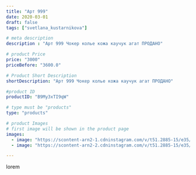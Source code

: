 ```yaml
---
title: "Арт 999"
date: 2020-03-01
draft: false
tags: ["svetlana_kustarnikova"]

# meta description
description : "Арт 999 Чокер колье кожа каучук агат ПРОДАНО"

# product Price
price: "3000"
priceBefore: "3600.0"

# Product Short Description
shortDescription: "Арт 999 Чокер колье кожа каучук агат ПРОДАНО"

#product ID
productID: "B9My3xTI9qW"

# type must be "products"
type: "products"

# product Images
# first image will be shown in the product page
images:
  - image: "https://scontent-arn2-1.cdninstagram.com/v/t51.2885-15/e35/88207448_631651860923218_912106911243048564_n.jpg?se=7&tp=1&_nc_ht=scontent-arn2-1.cdninstagram.com&_nc_cat=110&_nc_ohc=CE5PwqW4m6AAX8t5Ax6&ccb=7-4&oh=8f46d11cbe064dace093f4bee68bb9af&oe=6083398B&ig_cache_key=MjI1NTQwMTI0MTU1MTI2MzY5NA%3D%3D.2-ccb7-4"
  - image: "https://scontent-arn2-2.cdninstagram.com/v/t51.2885-15/e35/88203700_211856329960772_3390164556875241046_n.jpg?se=7&tp=1&_nc_ht=scontent-arn2-2.cdninstagram.com&_nc_cat=108&_nc_ohc=2D4VYKYekCQAX9eoKaq&ccb=7-4&oh=2e3c3f58c1d2c11b504931c16b9ebcc2&oe=6084DCB2&ig_cache_key=MjI1NTQwMTI0MTU2Nzk0MDE2Mw%3D%3D.2-ccb7-4"

---
```

lorem
